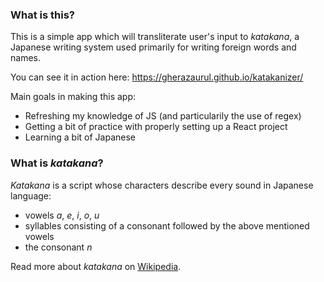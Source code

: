 ### What is this?

This is a simple app which will transliterate user's input to *katakana*, a Japanese writing system used primarily for writing foreign words and names.

You can see it in action here:
https://gherazaurul.github.io/katakanizer/

Main goals in making this app:
* Refreshing my knowledge of JS (and particularily the use of regex)
* Getting a bit of practice with properly setting up a React project
* Learning a bit of Japanese

### What is *katakana*?

*Katakana* is a script whose characters describe every sound in Japanese language:
* vowels *a*, *e*, *i*, *o*, *u*
* syllables consisting of a consonant followed by the above mentioned vowels
* the consonant *n*

Read more about *katakana* on [Wikipedia](https://en.wikipedia.org/wiki/Katakana).

